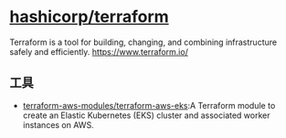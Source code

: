 # [hashicorp/terraform](https://github.com/hashicorp/terraform)

Terraform is a tool for building, changing, and combining infrastructure safely and efficiently. https://www.terraform.io/

## 工具

* [terraform-aws-modules/terraform-aws-eks](https://github.com/terraform-aws-modules/terraform-aws-eks):A Terraform module to create an Elastic Kubernetes (EKS) cluster and associated worker instances on AWS.
